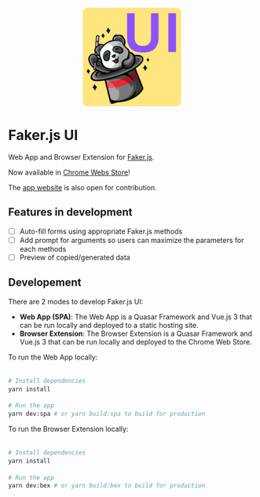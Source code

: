 <p align="center"><img width="200px" src="./faker-js-ui-logo.png"></p>

# Faker.js UI

Web App and Browser Extension for [Faker.js](https://fakerjs.dev/).

Now available in [Chrome Webs Store](https://chrome.google.com/webstore/detail/fakerjs-ui/onahjokmphbfmdihclgeehajfnpkpaja)!

The [app website](https://github.com/jofftiquez/fakerjsui.com) is also open for contribution.

## Features in development

- [ ] Auto-fill forms using appropriate Faker.js methods
- [ ] Add prompt for arguments so users can maximize the parameters for each methods
- [ ] Preview of copied/generated data

## Developement

There are 2 modes to develop Faker.js UI:
- **Web App (SPA)**: The Web App is a Quasar Framework and Vue.js 3 that can be run locally and deployed to a static hosting site.
- **Browser Extension**: The Browser Extension is a Quasar Framework and Vue.js 3 that can be run locally and deployed to the Chrome Web Store.

To run the Web App locally:

```bash

# Install dependencies
yarn install

# Run the app
yarn dev:spa # or yarn build:spa to build for production

```

To run the Browser Extension locally:

```bash

# Install dependencies
yarn install

# Run the app
yarn dev:bex # or yarn build:bex to build for production

```
